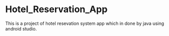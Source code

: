# Hotel_Reservation_App
 This is a project of hotel resevation system app which in done by java using android studio.
